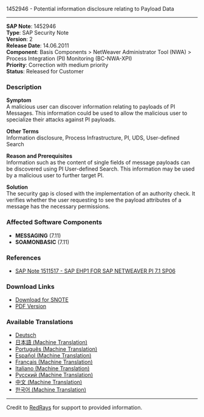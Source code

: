 1452946 - Potential information disclosure relating to Payload Data

---

**SAP Note**: 1452946  
**Type**: SAP Security Note  
**Version**: 2  
**Release Date**: 14.06.2011  
**Component**: Basis Components > NetWeaver Administrator Tool (NWA) > Process Integration (PI) Monitoring (BC-NWA-XPI)  
**Priority**: Correction with medium priority  
**Status**: Released for Customer  

### Description

**Symptom**  
A malicious user can discover information relating to payloads of PI Messages. This information could be used to allow the malicious user to specialize their attacks against PI payloads.

**Other Terms**  
Information disclosure, Process Infrastructure, PI, UDS, User-defined Search

**Reason and Prerequisites**  
Information such as the content of single fields of message payloads can be discovered using PI User-defined Search. This information may be used by a malicious user to further target PI.

**Solution**  
The security gap is closed with the implementation of an authority check. It verifies whether the user requesting to see the payload attributes of a message has the necessary permissions.

### Affected Software Components

- **MESSAGING** (7.11)
- **SOAMONBASIC** (7.11)

### References

- [SAP Note 1511517 - SAP EHP1 FOR SAP NETWEAVER PI 7.1 SP06](https://me.sap.com/notes/1511517)

### Download Links

- [Download for SNOTE](https://notesdownloads.sap.com/note/0040000017003442017)
- [PDF Version](https://userapps.support.sap.com/sap/support/sfm/notes/print/0001452946?language=en-US&token=3D774B4EF1F49B9D0BE4A29658A2AFB8)

### Available Translations

- [Deutsch](https://me.sap.com/notes/0001452946/D)
- [日本語 (Machine Translation)](https://me.sap.com/notes/0001452946/J)
- [Português (Machine Translation)](https://me.sap.com/notes/0001452946/P)
- [Español (Machine Translation)](https://me.sap.com/notes/0001452946/S)
- [Français (Machine Translation)](https://me.sap.com/notes/0001452946/F)
- [Italiano (Machine Translation)](https://me.sap.com/notes/0001452946/I)
- [Русский (Machine Translation)](https://me.sap.com/notes/0001452946/R)
- [中文 (Machine Translation)](https://me.sap.com/notes/0001452946/1)
- [한국어 (Machine Translation)](https://me.sap.com/notes/0001452946/3)

---

Credit to [RedRays](https://redrays.io) for support to provided information.